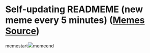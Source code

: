 # Self-updating READMEME (new meme every 5 minutes) ([Memes Source](https://bramses.notion.site/a49c1e962b7646879176ac3b327b6533?v=4d1eda54b170483cb03a40f257231764))

memestart![](https://www.notion.so/image/https%3A%2F%2Fs3-us-west-2.amazonaws.com%2Fsecure.notion-static.com%2Fd719abde-9839-4be1-9472-cf19dc3a131c%2FBB5ED700-AB5F-41B4-8930-1E470BA5EB69.jpeg?table=block&id=d289ba64-55ff-4dce-a662-474e3f7ba30b&cache=v2)memeend
